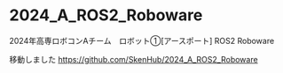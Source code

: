 # 2024_A_ROS2_Roboware
2024年高専ロボコンAチーム　ロボット①[アースポート] ROS2 Roboware

移動しました
https://github.com/SkenHub/2024_A_ROS2_Roboware
